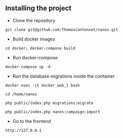 ## Installing the project
* Clone the repository

`git clone git@github.com:ThomasCantonnet/nanos.git`

* Build docker images

`cd docker; docker-compose build`

* Run docker-compose

`docker-compose up -d`

* Run the database migrations inside the container

`docker exec -it docker_web_1 bash`

`cd /home/nanos`

`php public/index.php migrations:migrate`

`php public/index.php nanos:campaign:import`

* Go to the frontend

`http://127.0.0.1`
